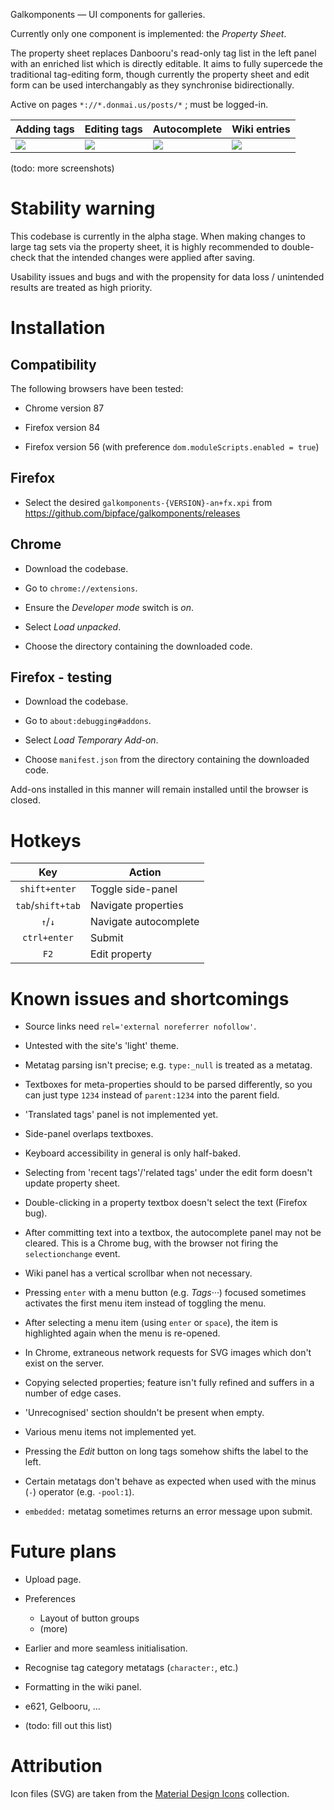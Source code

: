 ﻿Galkomponents — UI components for galleries.

Currently only one component is implemented: the *Property Sheet*.

The property sheet replaces Danbooru's read-only tag list in the left panel with an enriched list
which is directly editable. It aims to fully supercede the traditional tag-editing form,
though currently the property sheet and edit form can be used interchangably as they
synchronise bidirectionally.

Active on pages `*://*.donmai.us/posts/*` ; must be logged-in.

Adding tags | Editing tags | Autocomplete | Wiki entries
--- | --- | --- | ---
![][demo tagging a] | ![][demo tagging b] | ![][demo autocmpl a] | ![][demo wiki a]

(todo: more screenshots)

# Stability warning

This codebase is currently in the alpha stage. When making changes to large tag sets
via the property sheet, it is highly recommended to double-check that the intended changes
were applied after saving.

Usability issues and bugs and with the propensity for data loss / unintended results
are treated as high priority.

# Installation

## Compatibility

The following browsers have been tested:

- Chrome version 87

- Firefox version 84

- Firefox version 56 (with preference `dom.moduleScripts.enabled = true`)

## Firefox

- Select the desired `galkomponents-{VERSION}-an+fx.xpi`
from https://github.com/bipface/galkomponents/releases

## Chrome

- Download the codebase.

- Go to `chrome://extensions`.

- Ensure the *Developer mode* switch is *on*.

- Select *Load unpacked*.

- Choose the directory containing the downloaded code.

## Firefox - testing

- Download the codebase.

- Go to `about:debugging#addons`.

- Select *Load Temporary Add-on*.

- Choose `manifest.json` from the directory containing the downloaded code.

Add-ons installed in this manner will remain installed until the browser is closed.

# Hotkeys

Key | Action
:---: | ---
`shift+enter` | Toggle side-panel
`tab`/`shift+tab` | Navigate properties
`↑`/`↓` | Navigate autocomplete
`ctrl+enter` | Submit
`F2` | Edit property

# Known issues and shortcomings

- Source links need `rel='external noreferrer nofollow'`.

- Untested with the site's 'light' theme.

- Metatag parsing isn't precise; e.g. `type:_null` is treated as a metatag.

- Textboxes for meta-properties should to be parsed differently,
so you can just type `1234` instead of `parent:1234` into the parent field.

- 'Translated tags' panel is not implemented yet.

- Side-panel overlaps textboxes.

- Keyboard accessibility in general is only half-baked.

- Selecting from 'recent tags'/'related tags' under the edit form
doesn't update property sheet.

- Double-clicking in a property textbox doesn't select the text (Firefox bug).

- After committing text into a textbox, the autocomplete panel may not be cleared.
This is a Chrome bug, with the browser not firing the `selectionchange` event.

- Wiki panel has a vertical scrollbar when not necessary.

- Pressing `enter` with a menu button (e.g. *Tags···*) focused sometimes
activates the first menu item instead of toggling the menu.

- After selecting a menu item (using `enter` or `space`),
the item is highlighted again when the menu is re-opened.

- In Chrome, extraneous network requests for SVG images which don't exist on the server.

- Copying selected properties; feature isn't fully refined and suffers in a number of edge cases.

- 'Unrecognised' section shouldn't be present when empty.

- Various menu items not implemented yet.

- Pressing the *Edit* button on long tags somehow shifts the label to the left.

- Certain metatags don't behave as expected when used with
the minus (`-`) operator (e.g. `-pool:1`).

- `embedded:` metatag sometimes returns an error message upon submit.

# Future plans

- Upload page.

- Preferences
	- Layout of button groups
	- (more)

- Earlier and more seamless initialisation.

- Recognise tag category metatags (`character:`, etc.)

- Formatting in the wiki panel.

- e621, Gelbooru, …

- (todo: fill out this list)

# Attribution

Icon files (SVG) are taken from the [Material Design Icons](https://materialdesignicons.com/) collection.

[demo tagging a]: https://i.imgur.com/iamexoR.gif
[demo tagging b]: https://i.imgur.com/fC0PkhU.gif
[demo autocmpl a]: https://i.imgur.com/W2a7dV2.gif
[demo wiki a]: https://i.imgur.com/bfd6MZG.gif

